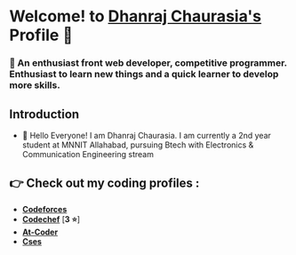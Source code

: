 # Welcome! to [**Dhanraj Chaurasia's**](https://dhanrajchaurasia.github.io/) Profile :wave:
### :star2: An enthusiast front web developer, competitive programmer. Enthusiast to learn new things and a quick learner to develop more skills.
## Introduction
- :wave: Hello Everyone! I am Dhanraj Chaurasia. I am currently a 2nd year student at MNNIT Allahabad, pursuing Btech with Electronics & Communication Engineering stream
## :point_right: Check out my coding profiles : 
- [**Codeforces**](https://codeforces.com/profile/coderdhanraj)
- [**Codechef**](https://codechef.com/users/coderdhanraj/) [**3 :star:**]
- [**At-Coder**](https://atcoder.jp/users/coderdhanraj/)
- [**Cses**](https://cses.fi/user/75925/)
<!-- - [**Hackerearth**](https://www.hackerearth.com/@coderdhanraj) -->
